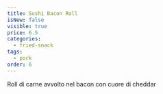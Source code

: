 ```yaml
---
title: Sushi Bacon Roll
isNew: false
visible: true
price: 6.5
categories:
  - fried-snack
tags:
  - pork
order: 6
---
```


Roll di carne avvolto nel bacon con cuore di cheddar
